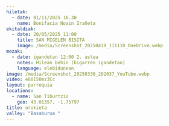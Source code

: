 ```yaml
---
hiletak:
  - date: 01/11/2025 16.30
    name: Bonifacia Noain Irañeta
ekitaldiak:
  - date: 20/05/2025 11:00
    title: SAN MIGELEN BISITA
    image: /media/Screenshot_20250419_111110_OneDrive.webp
mezak:
  - date: igandetan 12:00 2. astea
    notes: Hilean behin (bigarren igandetan)
    language: elebidunean
image: /media/Screenshot_20250330_202037_YouTube.webp
video: e88I50mz3Cc
layout: parroquia
locations:
  - name: San Tiburtzio
    geo: 43.01357, -1.75797
title: orokieta
valley: "Basaburua "
---
```

